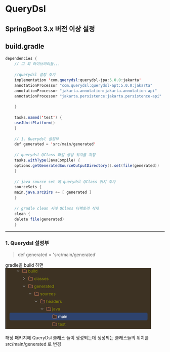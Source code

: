 # QueryDsl

## SpringBoot 3.x 버전 이상 설정

##  build.gradle
```java
dependencies {
    // 그 외 라이브러리들...

    //querydsl 설정 추가
    implementation 'com.querydsl:querydsl-jpa:5.0.0:jakarta'
    annotationProcessor "com.querydsl:querydsl-apt:5.0.0:jakarta"
    annotationProcessor "jakarta.annotation:jakarta.annotation-api"
    annotationProcessor "jakarta.persistence:jakarta.persistence-api"
    
    }

    tasks.named('test') {
    useJUnitPlatform()
    }

    // 1. Querydsl 설정부
    def generated = 'src/main/generated'

    // querydsl QClass 파일 생성 위치를 지정
    tasks.withType(JavaCompile) {
    options.getGeneratedSourceOutputDirectory().set(file(generated))
    }

    // java source set 에 querydsl QClass 위치 추가
    sourceSets {
    main.java.srcDirs += [ generated ]
    }

    // gradle clean 시에 QClass 디렉토리 삭제
    clean {
    delete file(generated)
    }
```
---

### 1. Querydsl 설정부 
>def generated = 'src/main/generated'

gradle을 build 하면
![img.png](img.png)

해당 패키지에 QueryDsl 클래스 들이 생성되는데 생성되는 클래스들의 위치를 src/main/generated 로 변경